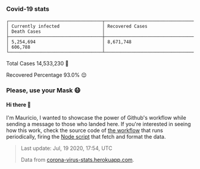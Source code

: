 
### Covid-19 stats

```
┌───────────────────────────────────┬───────────────────────────────────┬───────────────────────────────────┐
│ Currently infected                │ Recovered Cases                   │ Death Cases                       │
├───────────────────────────────────┼───────────────────────────────────┼───────────────────────────────────┤
│ 5,254,694                         │ 8,671,748                         │ 606,788                           │
└───────────────────────────────────┴───────────────────────────────────┴───────────────────────────────────┘
```

Total Cases 14,533,230 🦠

Recovered Percentage 93.0% 😌

### Please, use your Mask 😷

#### Hi there 👋
I'm Mauricio, I wanted to showcase the power of Github's workflow while sending a message to those who landed here.
If you're interested in seeing how this work, check the source code of [the workflow](https://github.com/mdottavio/mdottavio/blob/master/.github/workflows/updateReadme.yml) that runs periodically, firing
the [Node script](https://github.com/mdottavio/mdottavio/tree/covidstats) that fetch and format the data.

> Last update: Jul, 19 2020, 17:54, UTC
>
> Data from [corona-virus-stats.herokuapp.com](https://corona-virus-stats.herokuapp.com/api/v1/cases/general-stats).
